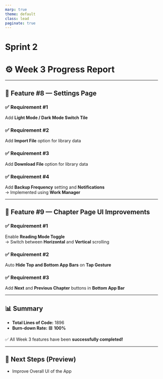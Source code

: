 ```yaml
---
marp: true
theme: default
class: lead
paginate: true
---
```


# Sprint 2

# ⚙️ Week 3 Progress Report

---

## 🧾 Feature #8 — Settings Page

### ✅ Requirement #1

Add **Light Mode / Dark Mode Switch Tile**

### ✅ Requirement #2

Add **Import File** option for library data

### ✅ Requirement #3

Add **Download File** option for library data

### ✅ Requirement #4

Add **Backup Frequency** setting and **Notifications**  
→ Implemented using **Work Manager**

---

## 📖 Feature #9 — Chapter Page UI Improvements

### ✅ Requirement #1

Enable **Reading Mode Toggle**  
→ Switch between **Horizontal** and **Vertical** scrolling

### ✅ Requirement #2

Auto **Hide Top and Bottom App Bars** on **Tap Gesture**

### ✅ Requirement #3

Add **Next** and **Previous Chapter** buttons in **Bottom App Bar**

---

## 📊 Summary

- **Total Lines of Code:** 1896
- **Burn-down Rate:** 🟩 **100%**

✅ All Week 3 features have been **successfully completed!**

---

## 🚀 Next Steps (Preview)

- Improve Overall UI of the App
